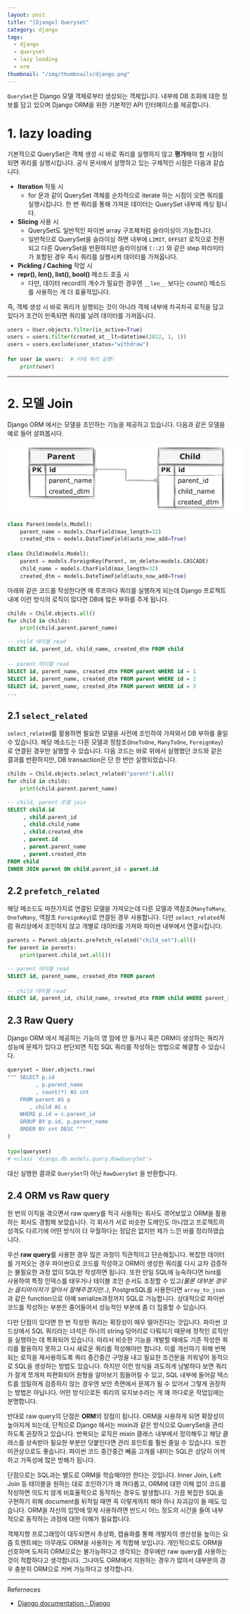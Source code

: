 ```yaml
---
layout: post
title: "[Django] Queryset"
category: django
tags:
  - django
  - queryset
  - lazy loading
  - orm
thumbnail: "/img/thumbnails/django.png"
---
```


`QuerySet`은 Django 모델 객체로부터 생성되는 객체입니다.
내부에 DB 조회에 대한 정보를 담고 있으며 Django ORM을 위한 기본적인 API 인터페이스를 제공합니다.

# 1. lazy loading

기본적으로 QuerySet은 객체 생성 시 바로 쿼리를 실행하지 않고 **평가**해야 할 시점이 되면 쿼리를 실행시킵니다.
공식 문서에서 설명하고 있는 구체적인 시점은 다음과 같습니다.

- **Iteration** 작동 시
    - for 문과 같이 QuerySet 객체를 순차적으로 iterate 하는 시점이 오면 쿼리를 실행시킵니다.
      한 번 쿼리를 통해 가져온 데이터는 QuerySet 내부에 캐싱 됩니다.
- **Slicing** 사용 시
    - QuerySet도 일반적인 파이썬 array 구조체처럼 슬라이싱이 가능합니다.
    - 일반적으로 QuerySet을 슬라이싱 하면 내부에 `LIMIT`, `OFFSET` 로직으로 전환되고 다른 QuerySet을 반환하지만 슬라이싱에 `[::2]` 와 같은 step 파라미터가 포함된 경우 즉시 쿼리를 실행시켜 데이터를 가져옵니다. 
- **Pickling / Caching** 작업 시
- **repr(), len(), list(), bool()** 메소드 호출 시
    - 다만, 데이터 record의 개수가 필요한 경우엔 `__len__` 보다는 count() 메소드를 사용하는 게 더 효율적입니다.

즉, 객체 생성 시 바로 쿼리가 실행되는 것이 아니라 객체 내부에 차곡차곡 로직을 담고 있다가 조건이 만족되면 쿼리를 날려 데이터를 가져옵니다.

```python
users = User.objects.filter(is_active=True)
users = users.filter(created_at__lt=datetime(2022, 1, 1))
users = users.exclude(user_status="withdraw")

for user in users:  # 이때 쿼리 실행!
    print(user)
```

---

# 2. 모델 Join

Django ORM 에서는 모델을 조인하는 기능을 제공하고 있습니다.
다음과 같은 모델을 예로 들어 살펴봅시다.

<img src="/img/posts/django-queryset-models.png" style="max-width:540px"/>

```python
class Parent(models.Model):
    parent_name = models.CharField(max_length=32)
    created_dtm = models.DateTimeField(auto_now_add=True)

class Child(models.Model):
    parent = models.ForeignKey(Parent, on_delete=models.CASCADE)
    child_name = models.CharField(max_length=32)
    created_dtm = models.DateTimeField(auto_now_add=True)
```

아래와 같은 코드를 작성한다면 매 루프마다 쿼리를 실행하게 되는데 Django 프로젝트 내에 이런 방식의 로직이 많다면 DB에 많은 부하를 주게 됩니다.

```python
childs = Child.objects.all()
for child in childs:
    print(child.parent.parent_name)
```

```sql
-- child 테이블 read
SELECT id, parent_id, child_name, created_dtm FROM child

-- parent 테이블 read
SELECT id, parent_name, created_dtm FROM parent WHERE id = 1
SELECT id, parent_name, created_dtm FROM parent WHERE id = 2
SELECT id, parent_name, created_dtm FROM parent WHERE id = 3
...
```

## 2.1 `select_related`

`select_related`를 활용하면 필요한 모델을 사전에 조인하여 가져와서 DB 부하를 줄일 수 있습니다.
해당 메소드는 다른 모델과 정참조(`OneToOne`, `ManyToOne`, `ForeignKey`)로 연결된 경우만 실행할 수 있습니다.
다음 코드는 바로 위에서 실행했던 코드와 같은 결과를 반환하지만, DB transaction은 단 한 번만 실행되었습니다.

```python
childs = Child.objects.select_related("parent").all()
for child in childs:
    print(child.parent.parent_name)
```

```sql
-- child, parent 모델 join
SELECT child.id
     , child.parent_id
     , child.child_name
     , child.created_dtm
     , parent.id
     , parent.parent_name
     , parent.created_dtm
FROM child
INNER JOIN parent ON child.parent_id = parent.id
```

## 2.2 `prefetch_related`

해당 메소드도 마찬가지로 연결된 모델을 가져오는데 다른 모델과 역참조(`ManyToMany`, `OneToMany`, 역참조 `ForeignKey`)로 연결된 경우 사용합니다.
다만 `select_related`처럼 쿼리상에서 조인하지 않고 개별로 데이터를 가져와 파이썬 내부에서 연결시킵니다.

```python
parents = Parent.objects.prefetch_related("child_set").all()
for parent in parents:
    print(parent.child_set.all())
```
```sql
-- parent 테이블 read
SELECT id, parent_name, created_dtm FROM parent

-- child 테이블 read
SELECT id, parent_id, child_name, created_dtm FROM child WHERE parent_id IN (1, 2, 3)
```

## 2.3 Raw Query

Django ORM 에서 제공하는 기능이 영 맘에 안 들거나 혹은 ORM이 생성하는 쿼리가 성능에 문제가 있다고 판단되면 직접 SQL 쿼리를 작성하는 방법으로 해결할 수 있습니다.

```python
queryset = User.objects.raw(
""" SELECT p.id
         , p.parent_name
         , count(*) AS cnt
    FROM parent AS p
       , child AS c
    WHERE p.id = c.parent_id
    GROUP BY p.id, p.parent_name
    ORDER BY cnt DESC """
)

type(queryset)
# <class 'django.db.models.query.RawQuerySet'>
```

대신 실행한 결과로 `QuerySet`이 아닌 `RawQuerySet` 을 반환합니다.

## 2.4 ORM vs Raw query

한 번의 이직을 겪으면서 raw query를 적극 사용하는 회사도 겪어보았고 ORM을 활용하는 회사도 경험해 보았습니다.
각 회사가 서로 비슷한 도메인도 아니었고 프로젝트의 성격도 다르기에 어떤 방식이 더 우월하다는 정답은 없지만 제가 느낀 바를 정리하였습니다.

우선 **raw query**를 사용한 경우 많은 과정이 직관적이고 단순해집니다.
복잡한 데이터를 가져오는 경우 파이썬으로 코드를 작성하고 ORM이 생성한 쿼리를 다시 교차 검증하는 불필요한 과정 없이 SQL만 작성하면 됩니다.
또한 만일 SQL에 능숙하다면 hint를 사용하여 특정 인덱스를 태우거나 테이블 조인 순서도 조정할 수 있고<i>(물론 대부분 경우는 옵티마이저가 알아서 잘해주겠지만..)</i>,
PostgreSQL를 사용한다면 `array_to_json`과 같은 function으로 아예 serialize과정까지 SQL로 가능합니다.
상대적으로 파이썬 코드를 작성하는 부분은 줄어들어서 성능적인 부분에 좀 더 집중할 수 있습니다.

다만 단점이 있다면 한 번 작성한 쿼리는 확장성이 매우 떨어진다는 것입니다.
파이썬 코드상에서 SQL 쿼리라는 녀석은 하나의 string 덩어리로 다뤄지기 때문에 정적인 로직만을 실행하는 데 특화되어 있습니다.
따라서 비슷한 기능을 개발할 때에도 기존 작성한 쿼리를 활용하지 못하고 다시 새로운 쿼리를 작성해야만 합니다.
이를 개선하기 위해 반복되는 로직을 재사용하도록 쿼리 중간중간 구멍을 내고 필요한 조건문을 끼워넣어 동적으로 SQL을 생성하는 방법도 있습니다.
하지만 이런 방식을 과도하게 남발하다 보면 쿼리가 잘게 쪼개져 파편화되어 원형을 알아보기 힘들어질 수 있고,
SQL 내부에 들어갈 텍스트를 엄밀하게 검증하지 않는 경우엔 보안 측면에서 문제가 될 수 있어서 그렇게 권장하는 방법은 아닙니다.
어떤 방식으로든 쿼리의 유지보수라는 게 꽤 까다로운 작업임에는 분명합니다.

반대로 raw query의 단점은 **ORM**의 장점이 됩니다.
ORM을 사용하게 되면 확장성이 높아지게 되는데, 단적으로 Django 에서는 mixin과 같은 방식으로 QuerySet을 관리하도록 권장하고 있습니다.
반복되는 로직은 mixin 클래스 내부에서 정의해두고 해당 클래스를 상속받아 필요한 부분만 덧붙인다면 관리 포인트를 훨씬 줄일 수 있습니다.
또한 미관상으로도 좋습니다. 파이썬 코드 중간중간 빼꼼 고개를 내미는 SQL은 상당히 어색하고 가독성에 많은 방해가 됩니다.

단점으로는 SQL과는 별도로 ORM을 학습해야만 한다는 것입니다.
Inner Join, Left Join 등 테이블을 원하는 대로 조인하기가 꽤 까다롭고, ORM에 대한 이해 없이 코드를 작성하면 의도치 않게 비효율적으로 동작하는 경우도 발생합니다.
가끔 복잡한 SQL을 구현하기 위해 document를 뒤적일 때면 꼭 이렇게까지 해야 하나 자괴감이 들 때도 있습니다.
ORM을 자신의 입맛에 맞게 사용하려면 반드시 어느 정도의 시간을 들여 내부적으로 동작하는 과정에 대한 이해가 필요합니다.

객체지향 프로그래밍이 대두되면서 추상화, 캡슐화를 통해 개발자의 생산성을 높이는 요즘 트렌트에는 아무래도 ORM을 사용하는 게 적합해 보입니다.
개인적으로도 ORM을 선호하며 도저히 ORM으로는 불가능하다고 생각되는 경우에만 raw query를 사용하는 것이 적합하다고 생각합니다.
그나마도 ORM에서 지원하는 경우가 많아서 대부분의 경우 충분히 ORM으로 커버 가능하다고 생각합니다.

---

Referneces

- [Django documentation - Django](https://docs.djangoproject.com/)
